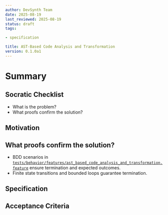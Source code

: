 ```yaml
---
author: DevSynth Team
date: 2025-08-19
last_reviewed: 2025-08-19
status: draft
tags:

- specification

title: AST-Based Code Analysis and Transformation
version: 0.1.0a1
---
```


<!--
Required metadata fields:
- author: document author
- date: creation date
- last_reviewed: last review date
- status: draft | review | published
- tags: search keywords
- title: short descriptive name
- version: specification version
-->

# Summary

## Socratic Checklist
- What is the problem?
- What proofs confirm the solution?

## Motivation

## What proofs confirm the solution?
- BDD scenarios in [`tests/behavior/features/ast_based_code_analysis_and_transformation.feature`](../../tests/behavior/features/ast_based_code_analysis_and_transformation.feature) ensure termination and expected outcomes.
- Finite state transitions and bounded loops guarantee termination.


## Specification

## Acceptance Criteria

